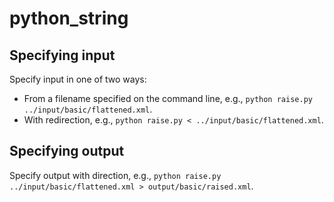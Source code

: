 # python_string

## Specifying input

Specify input in one of two ways: 

* From a filename specified on the command line, e.g., `python raise.py ../input/basic/flattened.xml`.
* With redirection, e.g., `python raise.py < ../input/basic/flattened.xml`. 

## Specifying output

Specify output with direction, e.g., `python raise.py ../input/basic/flattened.xml > output/basic/raised.xml`.

